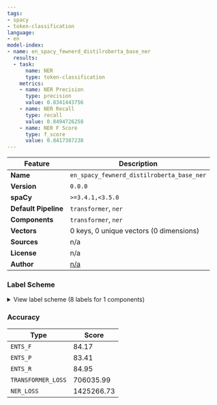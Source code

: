 ```yaml
---
tags:
- spacy
- token-classification
language:
- en
model-index:
- name: en_spacy_fewnerd_distilroberta_base_ner
  results:
  - task:
      name: NER
      type: token-classification
    metrics:
    - name: NER Precision
      type: precision
      value: 0.8341443756
    - name: NER Recall
      type: recall
      value: 0.8494726258
    - name: NER F Score
      type: f_score
      value: 0.8417387238
---
```

| Feature | Description |
| --- | --- |
| **Name** | `en_spacy_fewnerd_distilroberta_base_ner` |
| **Version** | `0.0.0` |
| **spaCy** | `>=3.4.1,<3.5.0` |
| **Default Pipeline** | `transformer`, `ner` |
| **Components** | `transformer`, `ner` |
| **Vectors** | 0 keys, 0 unique vectors (0 dimensions) |
| **Sources** | n/a |
| **License** | n/a |
| **Author** | [n/a]() |

### Label Scheme

<details>

<summary>View label scheme (8 labels for 1 components)</summary>

| Component | Labels |
| --- | --- |
| **`ner`** | `cation`, `ent`, `ganization`, `her`, `ilding`, `oduct`, `rson`, `t` |

</details>

### Accuracy

| Type | Score |
| --- | --- |
| `ENTS_F` | 84.17 |
| `ENTS_P` | 83.41 |
| `ENTS_R` | 84.95 |
| `TRANSFORMER_LOSS` | 706035.99 |
| `NER_LOSS` | 1425266.73 |